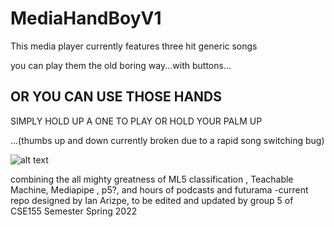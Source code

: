 # MediaHandBoyV1

This media player currently features three hit generic songs 

you can play them the old boring way...with buttons...

## OR YOU CAN USE THOSE HANDS 

 SIMPLY HOLD UP A ONE TO PLAY OR HOLD YOUR PALM UP
 
 
 ...(thumbs up and down currently broken due to a rapid song switching bug)





![alt text](https://cdn.vox-cdn.com/thumbor/HOWiq29vUhGGTVTcjNqMA7refT4=/1400x1400/filters:format(jpeg)/cdn.vox-cdn.com/uploads/chorus_asset/file/23249598/mgid_arc_imageassetref_comedycentral.jpeg)









combining the all mighty greatness of ML5 classification , Teachable Machine, Mediapipe , p5?, and hours of podcasts and futurama
-current repo designed by Ian Arizpe, to be edited and updated by group 5 of CSE155 Semester Spring 2022

